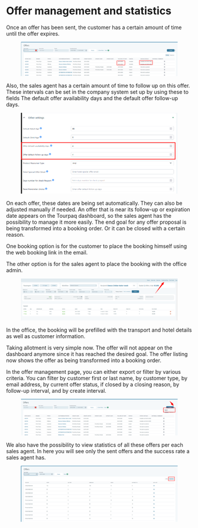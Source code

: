 # Offer management and statistics

Once an offer has been sent, the customer has a certain amount of time until the offer expires.&#x20;

<figure><img src="../.gitbook/assets/image (9) (1) (1) (1) (1) (1) (1) (1) (1) (1) (1) (1) (1) (1) (1) (1) (1).png" alt=""><figcaption></figcaption></figure>

Also, the sales agent has a certain amount of time to follow up on this offer. These intervals can be set in the company system set up by using these to fields The default offer availability days and the default offer follow-up days.&#x20;

<figure><img src="../.gitbook/assets/image (10) (1) (1) (1) (1) (1) (1) (1) (1) (1) (1) (1) (1) (1) (1) (1) (1).png" alt=""><figcaption></figcaption></figure>

On each offer, these dates are being set automatically. They can also be adjusted manually if needed. An offer that is near its follow-up or expiration date appears on the Tourpaq dashboard, so the sales agent has the possibility to manage it more easily. The end goal for any offer proposal is being transformed into a booking order. Or it can be closed with a certain reason.&#x20;

One booking option is for the customer to place the booking himself using the web booking link in the email.&#x20;

The other option is for the sales agent to place the booking with the office admin.&#x20;

<figure><img src="../.gitbook/assets/image (11) (1) (1) (1) (1) (1) (1) (1) (1) (1) (1) (1) (1) (1) (1) (1).png" alt=""><figcaption></figcaption></figure>

In the office, the booking will be prefilled with the transport and hotel details as well as customer information.&#x20;

Taking allotment is very simple now. The offer will not appear on the dashboard anymore since it has reached the desired goal. The offer listing now shows the offer as being transformed into a booking order.&#x20;

In the offer management page, you can either export or filter by various criteria. You can filter by customer first or last name, by customer type, by email address, by current offer status, if closed by a closing reason, by follow-up interval, and by create interval.&#x20;

<figure><img src="../.gitbook/assets/image (12) (1) (1) (1) (1) (1) (1) (1) (1) (1) (1) (1) (1) (1) (1).png" alt=""><figcaption></figcaption></figure>

We also have the possibility to view statistics of all these offers per each sales agent. In here you will see only the sent offers and the success rate a sales agent has.

<figure><img src="../.gitbook/assets/image (13) (1) (1) (1) (1) (1) (1) (1) (1) (1) (1) (1) (1) (1).png" alt=""><figcaption></figcaption></figure>
